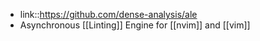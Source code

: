 - link::https://github.com/dense-analysis/ale
- Asynchronous [[Linting]] Engine for [[nvim]] and [[vim]]